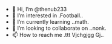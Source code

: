 - 👋 Hi, I’m @thenub233
- 👀 I’m interested in .Football..
- 🌱 I’m currently learning ..math.
- 💞️ I’m looking to collaborate on ..nonk.
- 📫 How to reach me .ttt
Vjchgjgg
Gj..

<!---
thenub233/thenub233 is a ✨ special ✨ repository because its `README.md` (this file) appears on your GitHub profile.
You can click the Preview link to take a look at your changes.
--->
